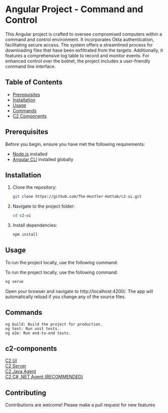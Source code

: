 # Angular Project - Command and Control


This Angular project is crafted to oversee compromised computers within a command and control environment. It incorporates Okta authentication, facilitating secure access. The system offers a streamlined process for downloading files that have been exfiltrated from the targets. Additionally, it features a comprehensive log table to record and monitor events. For enhanced control over the botnet, the project includes a user-friendly command line interface.

## Table of Contents

- [Prerequisites](#prerequisites)
- [Installation](#installation)
- [Usage](#usage)
- [Commands](#commands)
- [C2 Components](#c2-components)

## Prerequisites

Before you begin, ensure you have met the following requirements:

- [Node.js](https://nodejs.org/) installed
- [Angular CLI](https://cli.angular.io/) installed globally


## Installation

1. Clone the repository:

    ```bash
    git clone https://github.com/The-Hustler-Hattab/c2-ui.git
    ```

2. Navigate to the project folder:

    ```bash
    cd c2-ui
    ```

3. Install dependencies:

    ```bash
    npm install
    ```

## Usage

To run the project locally, use the following command:

To run the project locally, use the following command:

```bash
ng serve
```
Open your browser and navigate to http://localhost:4200/. The app will automatically reload if you change any of the source files.

## Commands
```ng serve: Start the development server.
ng build: Build the project for production.
ng test: Run unit tests.
ng e2e: Run end-to-end tests.
```
## c2-components

[C2 UI](https://github.com/The-Hustler-Hattab/c2-ui)  
[C2 Server](https://github.com/The-Hustler-Hattab/C2JavaServer)   
[C2 Java Agent](https://github.com/The-Hustler-Hattab/ReverseShellWebSocketAgent)  
[C2 C# .NET Agent (RECOMMENDED)](https://github.com/The-Hustler-Hattab/WebSocketReverseShellDotNet)  

## Contributing
Contributions are welcome!
Please make a pull request for new features  
